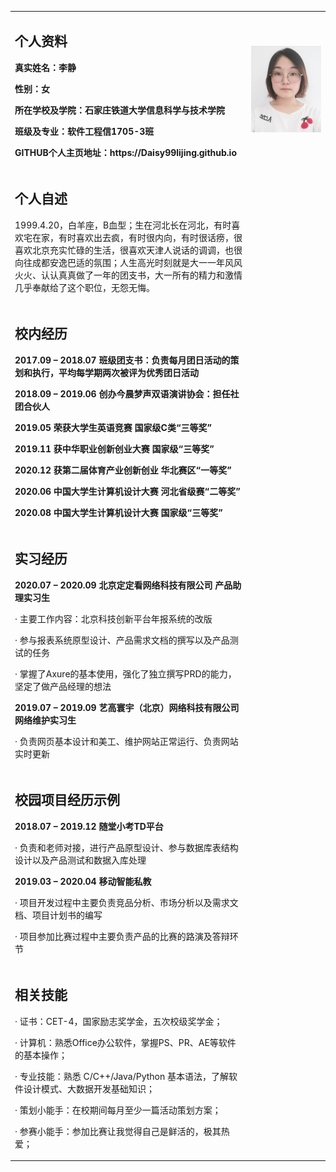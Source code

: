 <table border="0">
  <tr>
    <td width="75%">
      <h2>个人资料</h2>
      <p><b>真实姓名：李静</b></p>
      <p><b>性别：女</b></p>
      <p><b>所在学校及学院：石家庄铁道大学信息科学与技术学院</b></p>
      <p><b>班级及专业：软件工程信1705-3班</b></p>
      <p><b>GITHUB个人主页地址：https://Daisy99lijing.github.io</b></p>
    </td>
    <td width="25%">
      <img src="/李静.jpg" width="100%">    
    </td>
  </tr>
  
   <tr>
    <td>
      <h2>个人自述</h2>
      <p>1999.4.20，白羊座，B血型；生在河北长在河北，有时喜欢宅在家，有时喜欢出去疯，有时很内向，有时很话痨，很喜欢北京充实忙碌的生活，很喜欢天津人说话的调调，也很向往成都安逸巴适的氛围；人生高光时刻就是大一一年风风火火、认认真真做了一年的团支书，大一所有的精力和激情几乎奉献给了这个职位，无怨无悔。</p>
    </td>
   </tr>
   
   <tr>
    <td>
      <h2>校内经历</h2>
      <p><b>2017.09 – 2018.07  班级团支书：负责每月团日活动的策划和执行，平均每学期两次被评为优秀团日活动 </b></p>
      <p><b>2018.09 – 2019.06  创办今晨梦声双语演讲协会：担任社团合伙人 </b></p>
      <p><b>2019.05            荣获大学生英语竞赛 国家级C类“三等奖”</b></p>
      <p><b>2019.11            获中华职业创新创业大赛 国家级“三等奖”</b></p>
      <p><b>2020.12            获第二届体育产业创新创业 华北赛区“一等奖”</b></p>
      <p><b>2020.06            中国大学生计算机设计大赛 河北省级赛“二等奖”</b></p>
      <p><b>2020.08            中国大学生计算机设计大赛 国家级“三等奖”</b></p>
    </td>
   </tr>
   
   <tr>
    <td width="75%">
      <h2>实习经历</h2>
      <p><b>2020.07 – 2020.09    北京定定看网络科技有限公司 产品助理实习生</b></p>
      <p>·   主要工作内容：北京科技创新平台年报系统的改版</p>
      <p>·   参与报表系统原型设计、产品需求文档的撰写以及产品测试的任务</p>
      <p>·   掌握了Axure的基本使用，强化了独立撰写PRD的能力，坚定了做产品经理的想法 </p>
      <p><b>2019.07 – 2019.09    艺高寰宇（北京）网络科技有限公司 网络维护实习生</b></p>
      <p>·   负责网页基本设计和美工、维护网站正常运行、负责网站实时更新 </p>
    </td>
  </tr>
  
  <tr>
    <td width="75%">
      <h2>校园项目经历示例 </h2>
      <p><b>2018.07 – 2019.12   随堂小考TD平台 </b></p>
      <p>·   负责和老师对接，进行产品原型设计、参与数据库表结构设计以及产品测试和数据入库处理 </p>
      <p><b>2019.03 – 2020.04   移动智能私教 </b></p>
      <p>·   项目开发过程中主要负责竞品分析、市场分析以及需求文档、项目计划书的编写</p>
      <p>·   项目参加比赛过程中主要负责产品的比赛的路演及答辩环节</p>
    </td>
  </tr>
  
  <tr>
    <td width="75%">
      <h2>相关技能</h2>
      <p>·   证书：CET-4，国家励志奖学金，五次校级奖学金；</p>
      <p>·   计算机：熟悉Office办公软件，掌握PS、PR、AE等软件的基本操作；</p>
      <p>·   专业技能：熟悉 C/C++/Java/Python 基本语法，了解软件设计模式、大数据开发基础知识；</p>
      <p>·   策划小能手：在校期间每月至少一篇活动策划方案；</p>
      <p>·   参赛小能手：参加比赛让我觉得自己是鲜活的，极其热爱； </p>
    </td>
  </tr>
</table>
